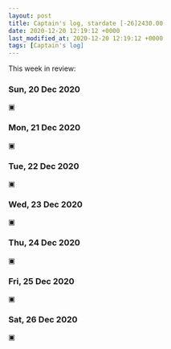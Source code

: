 ```yaml
---
layout: post
title: Captain's log, stardate [-26]2430.00
date: 2020-12-20 12:19:12 +0000
last_modified_at: 2020-12-20 12:19:12 +0000
tags: [Captain's log]
---
```


This week in review:

<!-- more -->

### Sun, 20 Dec 2020

▣

### Mon, 21 Dec 2020

▣

### Tue, 22 Dec 2020

▣

### Wed, 23 Dec 2020

▣

### Thu, 24 Dec 2020

▣

### Fri, 25 Dec 2020

▣

### Sat, 26 Dec 2020

▣
